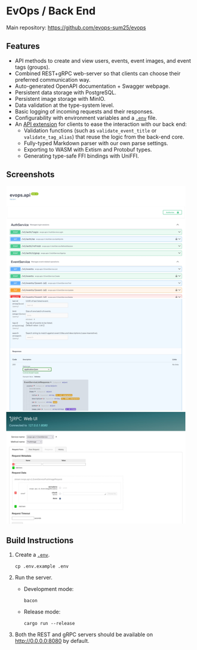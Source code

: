 # EvOps / Back End

Main repository: https://github.com/evops-sum25/evops

## Features

- API methods to create and view users, events, event images, and event tags
  (groups).
- Combined REST+gRPC web-server so that clients can choose their preferred
  communication way.
- Auto-generated OpenAPI documentation + Swagger webpage.
- Persistent data storage with PostgreSQL.
- Persistent image storage with MinIO.
- Data validation at the type-system level.
- Basic logging of incoming requests and their responses.
- Configurability with environment variables and a [`.env`](/.env.example) file.
- An [API extension](https://github.com/evops-sum25/evops-client-ext) for
  clients to ease the interaction with our back end:
  - Validation functions (such as `validate_event_title` or
    `validate_tag_alias`) that reuse the logic from the back-end core.
  - Fully-typed Markdown parser with our own parse settings.
  - Exporting to WASM with Extism and Protobuf types.
  - Generating type-safe FFI bindings with UniFFI.

## Screenshots

<img src="/assets/swagger-1.jpg" width=480 />
<img src="/assets/swagger-2.jpg" width=480 />
<img src="/assets/grpcui.jpg" width=480 />

## Build Instructions

1. Create a [`.env`](`/.env.example`).

   ```shell
   cp .env.example .env
   ```

2. Run the server.

   - Development mode:

     ```shell
     bacon
     ```

   - Release mode:

     ```shell
     cargo run --release
     ```

3. Both the REST and gRPC servers should be available on http://0.0.0.0:8080 by
   default.
